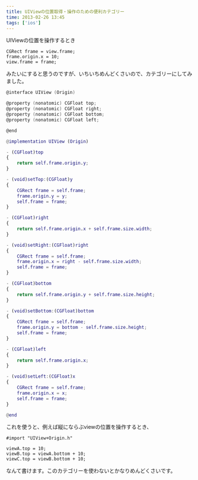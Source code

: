 ```yaml
---
title: UIViewの位置取得・操作のための便利カテゴリー
time: 2013-02-26 13:45
tags: ['ios']
---
```


UIViewの位置を操作するとき

```objc
CGRect frame = view.frame;
frame.origin.x = 10;
view.frame = frame;
```

みたいにすると思うのですが、いちいちめんどくさいので、カテゴリーにしてみました。

```objc:UIView+Origin.h
@interface UIView (Origin)

@property (nonatomic) CGFloat top;
@property (nonatomic) CGFloat right;
@property (nonatomic) CGFloat bottom;
@property (nonatomic) CGFloat left;

@end
```

```objc:UIView+Origin.m
@implementation UIView (Origin)

- (CGFloat)top
{
    return self.frame.origin.y;
}

- (void)setTop:(CGFloat)y
{
    CGRect frame = self.frame;
    frame.origin.y = y;
    self.frame = frame;
}

- (CGFloat)right
{
    return self.frame.origin.x + self.frame.size.width;
}

- (void)setRight:(CGFloat)right
{
    CGRect frame = self.frame;
    frame.origin.x = right - self.frame.size.width;
    self.frame = frame;
}

- (CGFloat)bottom
{
    return self.frame.origin.y + self.frame.size.height;
}

- (void)setBottom:(CGFloat)bottom
{
    CGRect frame = self.frame;
    frame.origin.y = bottom - self.frame.size.height;
    self.frame = frame;
}

- (CGFloat)left
{
    return self.frame.origin.x;
}

- (void)setLeft:(CGFloat)x
{
    CGRect frame = self.frame;
    frame.origin.x = x;
    self.frame = frame;
}

@end
```

これを使うと、例えば縦にならぶviewの位置を操作するとき、

```objc
#import "UIView+Origin.h"

viewA.top = 10;
viewB.top = viewA.bottom + 10;
viewC.top = viewB.bottom + 10;
```

なんて書けます。このカテゴリーを使わないとかなりめんどくさいです。
